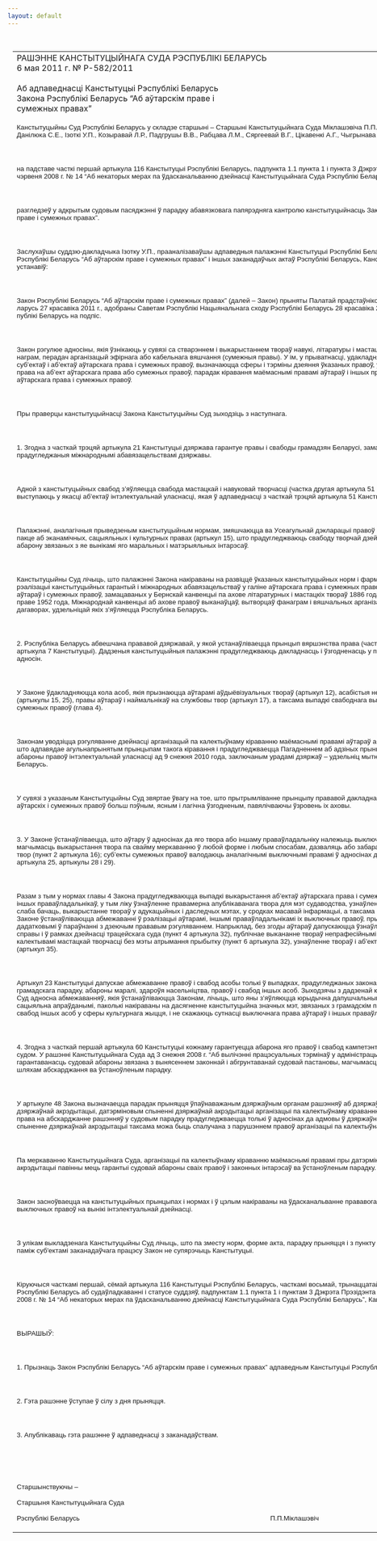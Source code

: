 ```yaml
---
layout: default
---
```


<div style="margin: 0px auto; width: 1000px;">

<div id="flag">

 

</div>

<div id="fixedWidth">

<div id="body">

<div id="columnSpanned">

<div id="content" style="margin: 10px">

<table>
<colgroup>
<col style="width: 100%" />
</colgroup>
<tbody>
<tr class="odd">
<td><div data-align="center" style="text-transform: uppercase;">
Рашэнне Канстытуцыйнага Суда Рэспублікі Беларусь
</div>
<div data-align="center">
6 мая 2011 г. № Р-582/2011
</div>
<div data-align="left" style="width: 400px; margin-top: 20px; margin-bottom: 20px;">
Аб адпаведнасці Канстытуцыі Рэспублікі Беларусь Закона Рэспублікі Беларусь “Аб аўтарскім праве і сумежных правах”
</div>
<p><span lang="BE" style="font-size: 10pt; font-family: Arial; mso-ansi-language: BE">Канстытуцыйны Суд Рэспублікі Беларусь у складзе старшыні – Старшыні Канстытуцыйнага Суда <span style="mso-bidi-font-style: italic">Міклашэвіча</span> <span style="mso-bidi-font-style: italic">П</span>.<span style="mso-bidi-font-style: italic">П</span>., суддзяў Бойка <span style="mso-bidi-font-style: italic">Т</span>.<span style="mso-bidi-font-style: italic">С</span>., <span style="mso-bidi-font-style: italic">Варановіча</span> <span style="mso-bidi-font-style: italic">Т</span>.<span style="mso-bidi-font-style: italic">В</span>., <span style="mso-bidi-font-style: italic">Данілюка</span> <span style="mso-bidi-font-style: italic">С</span>.<span style="mso-bidi-font-style: italic">Е</span>., <span style="mso-bidi-font-style: italic">Ізоткі</span> <span style="mso-bidi-font-style: italic">У</span>.<span style="mso-bidi-font-style: italic">П</span>., <span style="mso-bidi-font-style: italic">Козыравай</span> <span style="mso-bidi-font-style: italic">Л</span>.<span style="mso-bidi-font-style: italic">Р</span>., <span style="mso-bidi-font-style: italic">Падгрушы В</span>.<span style="mso-bidi-font-style: italic">В</span>., <span style="mso-bidi-font-style: italic">Рабцава</span> <span style="mso-bidi-font-style: italic">Л</span>.<span style="mso-bidi-font-style: italic">М</span>., <span style="mso-bidi-font-style: italic">Сяргеевай</span> <span style="mso-bidi-font-style: italic">В</span>.<span style="mso-bidi-font-style: italic">Г</span>., <span style="mso-bidi-font-style: italic">Цікавенкі</span> <span style="mso-bidi-font-style: italic">А</span>.<span style="mso-bidi-font-style: italic">Г</span>., <span style="mso-bidi-font-style: italic">Чыгрынава С</span>.<span style="mso-bidi-font-style: italic">П</span>.</span></p>
<p><span lang="BE" style="font-size: 10pt; font-family: Arial; mso-ansi-language: BE"></span></p>
<p> </p>
<p><span lang="BE" style="font-size: 10pt; font-family: Arial; mso-ansi-language: BE">на падставе часткі першай артыкула 116 Канстытуцыі Рэспублікі Беларусь, падпункта 1.1 пункта 1 і пункта 3 Дэкрэта Прэзідэнта Рэспублікі Беларусь ад 26 чэрвеня 2008 г. № 14 “Аб некаторых мерах па ўдасканальванню дзейнасці Канстытуцыйнага Суда Рэспублікі Беларусь” </span></p>
<p><span lang="BE" style="font-size: 10pt; font-family: Arial; mso-ansi-language: BE"></span></p>
<p> </p>
<p><span lang="BE" style="font-size: 10pt; font-family: Arial; mso-ansi-language: BE">разгледзеў у адкрытым судовым пасяджэнні ў парадку абавязковага папярэдняга кантролю канстытуцыйнасць Закона Рэспублікі Беларусь “Аб аўтарскім праве і сумежных правах”. </span></p>
<p><span lang="BE" style="font-size: 10pt; font-family: Arial; mso-ansi-language: BE"></span></p>
<p> </p>
<p><span lang="BE" style="font-size: 10pt; font-family: Arial; mso-ansi-language: BE">Заслухаўшы суддзю-дакладчыка Ізотку У.П., прааналізаваўшы адпаведныя палажэнні Канстытуцыі Рэспублікі Беларусь (далей – Канстытуцыя), Закона Рэспублікі Беларусь “Аб аўтарскім праве і сумежных правах” і іншых заканадаўчых актаў Рэспублікі Беларусь, Канстытуцыйны Суд Рэспублікі Беларусь устанавіў:</span></p>
<p><span lang="BE" style="font-size: 10pt; font-family: Arial; mso-ansi-language: BE"></span></p>
<p> </p>
<p><span lang="BE" style="font-size: 10pt; font-family: Arial; mso-ansi-language: BE">Закон Рэспублікі Беларусь “Аб аўтарскім праве і сумежных правах” (далей – Закон) прыняты Палатай прадстаўнікоў Нацыянальнага сходу Рэспублікі Беларусь 27 красавіка 2011 г., адобраны Саветам Рэспублікі Нацыянальнага сходу Рэспублікі Беларусь 28 красавіка 2011 г. і прадстаўлены Прэзідэнту Рэспублікі Беларусь на подпіс.</span></p>
<p><span lang="BE" style="font-size: 10pt; font-family: Arial; mso-ansi-language: BE"></span></p>
<p> </p>
<p><span lang="BE" style="font-size: 10pt; font-family: Arial; mso-ansi-language: BE">Закон рэгулюе адносіны, якія ўзнікаюць у сувязі са стварэннем і выкарыстаннем твораў навукі, літаратуры і мастацтва (аўтарскае права), выкананняў, фанаграм, перадач арганізацый эфірнага або кабельнага вяшчання (сумежныя правы). У ім, у прыватнасці, удакладняюцца палажэнні, што адносяцца да суб’ектаў і аб’ектаў аўтарскага права і сумежных правоў, вызначаюцца сферы і тэрміны дзеяння ўказаных правоў, умовы пераходу і перадачы выключнага права на аб’ект аўтарскага права або сумежных правоў, парадак кіравання маёмаснымі правамі аўтараў і іншых праваўладальнікаў, а таксама абароны аўтарскага права і сумежных правоў.</span></p>
<p><span lang="BE" style="font-size: 10pt; font-family: Arial; mso-ansi-language: BE"></span></p>
<p> </p>
<p><span style="font-size: 10pt; font-family: Arial">Пры праверцы канстытуцыйнасці Закона Канстытуцыйны Суд зыходзіць з наступнага.</span></p>
<p><span style="font-size: 10pt; font-family: Arial"></span></p>
<p> </p>
<p><span style="font-size: 10pt; font-family: Arial">1. Згодна з част</span><span lang="BE" style="font-size: 10pt; font-family: Arial; mso-ansi-language: BE">кай</span><span style="font-size: 10pt; font-family: Arial"> трэця</span><span lang="BE" style="font-size: 10pt; font-family: Arial; mso-ansi-language: BE">й</span><span style="font-size: 10pt; font-family: Arial"> артыкула 21 Канстытуцыі дзяржава гарантуе правы і свабоды грамадзян Беларусі, замацаваныя ў Канстытуцыі, законах і прадугледжаныя міжнароднымі абавяза</span><span lang="BE" style="font-size: 10pt; font-family: Arial; mso-ansi-language: BE">цельства</span><span style="font-size: 10pt; font-family: Arial">мі дзяржавы.</span></p>
<p><span style="font-size: 10pt; font-family: Arial"></span></p>
<p> </p>
<p><span style="font-size: 10pt; font-family: Arial">Адной з канстытуцыйных свабод з</span><span lang="BE" style="font-size: 10pt; font-family: Arial; mso-ansi-language: BE">’</span><span style="font-size: 10pt; font-family: Arial">яўляецца свабода мастацкай і навуковай творчасці (частка другая артыкул</span><span lang="BE" style="font-size: 10pt; font-family: Arial; mso-ansi-language: BE">а</span><span style="font-size: 10pt; font-family: Arial"> 51 Канстытуцыі). Вынікі творчай дзейнасці выступаюць у якасці аб</span><span lang="BE" style="font-size: 10pt; font-family: Arial; mso-ansi-language: BE">’</span><span style="font-size: 10pt; font-family: Arial">ектаў інтэлектуальнай уласнасці, якая ў адпаведнасці з часткай трэця</span><span lang="BE" style="font-size: 10pt; font-family: Arial; mso-ansi-language: BE">й</span><span style="font-size: 10pt; font-family: Arial"> артыкула 51 Канстытуцыі ахоўваецца законам.</span></p>
<p><span style="font-size: 10pt; font-family: Arial"></span></p>
<p> </p>
<p><span style="font-size: 10pt; font-family: Arial">Палажэнні, аналагічныя прыведзеным канстытуцыйным нормам, </span><span lang="BE" style="font-size: 10pt; font-family: Arial; mso-ansi-language: BE">змяшча</span><span style="font-size: 10pt; font-family: Arial">юцца ва </span><span lang="BE" style="font-size: 10pt; font-family: Arial; mso-ansi-language: BE">У</span><span style="font-size: 10pt; font-family: Arial">сеагульнай дэкларацыі пра</span><span lang="BE" style="font-size: 10pt; font-family: Arial; mso-ansi-language: BE">во</span><span style="font-size: 10pt; font-family: Arial">ў чалавека (артыкул 27) і Міжнародным пакце </span><span lang="BE" style="font-size: 10pt; font-family: Arial; mso-ansi-language: BE">аб</span><span style="font-size: 10pt; font-family: Arial"> эканамічны</span><span lang="BE" style="font-size: 10pt; font-family: Arial; mso-ansi-language: BE">х</span><span style="font-size: 10pt; font-family: Arial">, сацыяльны</span><span lang="BE" style="font-size: 10pt; font-family: Arial; mso-ansi-language: BE">х</span><span style="font-size: 10pt; font-family: Arial"> і культурны</span><span lang="BE" style="font-size: 10pt; font-family: Arial; mso-ansi-language: BE">х</span><span style="font-size: 10pt; font-family: Arial"> прав</span><span lang="BE" style="font-size: 10pt; font-family: Arial; mso-ansi-language: BE">ах</span><span style="font-size: 10pt; font-family: Arial"> (артыкул 15), </span><span lang="BE" style="font-size: 10pt; font-family: Arial; mso-ansi-language: BE">што</span><span style="font-size: 10pt; font-family: Arial"> прадугледжваюць свабоду творчай дзейнасці і права кожнага чалавека на абарону звязаных з яе вынікамі яго маральных і матэрыяльных інтарэсаў.</span></p>
<p><span style="font-size: 10pt; font-family: Arial"></span></p>
<p> </p>
<p><span style="font-size: 10pt; font-family: Arial">Канстытуцыйны Суд лічыць, што палажэнні Закона накіраваны на развіццё ўказаных канстытуцыйных норм і фарм</span><span lang="BE" style="font-size: 10pt; font-family: Arial; mso-ansi-language: BE">ір</span><span style="font-size: 10pt; font-family: Arial">аванне прававога механізму рэалізацыі канстытуцыйных гарантый і міжнародных абавяза</span><span lang="BE" style="font-size: 10pt; font-family: Arial; mso-ansi-language: BE">цельства</span><span style="font-size: 10pt; font-family: Arial">ў у галін</span><span lang="BE" style="font-size: 10pt; font-family: Arial; mso-ansi-language: BE">е</span><span style="font-size: 10pt; font-family: Arial"> аўтарскага права і сумежных правоў з улікам прынцыпаў аховы правоў аўтараў і сумежных правоў, замацаваных у <span style="mso-bidi-font-style: italic">Бернск</span></span><span lang="BE" style="font-size: 10pt; font-family: Arial; mso-ansi-language: BE; mso-bidi-font-style: italic">а</span><span style="font-size: 10pt; font-family: Arial; mso-bidi-font-style: italic">й</span><span style="font-size: 10pt; font-family: Arial"> канвенцыі па ахове літаратурных і мастацкіх твораў 1886 г</span><span lang="BE" style="font-size: 10pt; font-family: Arial; mso-ansi-language: BE">од</span><span style="font-size: 10pt; font-family: Arial">а, Сусветнай канвенцыі </span><span lang="BE" style="font-size: 10pt; font-family: Arial; mso-ansi-language: BE">аб</span><span style="font-size: 10pt; font-family: Arial"> аўтарск</span><span lang="BE" style="font-size: 10pt; font-family: Arial; mso-ansi-language: BE">ім</span><span style="font-size: 10pt; font-family: Arial"> прав</span><span lang="BE" style="font-size: 10pt; font-family: Arial; mso-ansi-language: BE">е</span><span style="font-size: 10pt; font-family: Arial"> 1952 г</span><span lang="BE" style="font-size: 10pt; font-family: Arial; mso-ansi-language: BE">о</span><span style="font-size: 10pt; font-family: Arial">д</span><span lang="BE" style="font-size: 10pt; font-family: Arial; mso-ansi-language: BE">а</span><span style="font-size: 10pt; font-family: Arial">, Міжнароднай канвенцыі </span><span lang="BE" style="font-size: 10pt; font-family: Arial; mso-ansi-language: BE">аб</span><span style="font-size: 10pt; font-family: Arial"> ахов</span><span lang="BE" style="font-size: 10pt; font-family: Arial; mso-ansi-language: BE">е</span><span style="font-size: 10pt; font-family: Arial"> правоў выканаўцаў, вытворцаў фанаграм і вяшчальных арганізацый 1961 </span><span lang="BE" style="font-size: 10pt; font-family: Arial; mso-ansi-language: BE">го</span><span style="font-size: 10pt; font-family: Arial">да і іншых міжнародных дагаворах, удзельніцай якіх з</span><span lang="BE" style="font-size: 10pt; font-family: Arial; mso-ansi-language: BE">’</span><span style="font-size: 10pt; font-family: Arial">яўляецца Рэспубліка Беларусь.</span></p>
<p><span style="font-size: 10pt; font-family: Arial"></span></p>
<p> </p>
<p><span style="font-size: 10pt; font-family: Arial">2. Рэспубліка Беларусь абвешчана прававой дзяржавай, у як</span><span lang="BE" style="font-size: 10pt; font-family: Arial; mso-ansi-language: BE">ой</span><span lang="BE" style="font-size: 10pt; font-family: Arial"> </span><span lang="BE" style="font-size: 10pt; font-family: Arial; mso-ansi-language: BE">устанаўлівае</span><span style="font-size: 10pt; font-family: Arial">цца прынцып вяршэнства права (частка першая артыкул</span><span lang="BE" style="font-size: 10pt; font-family: Arial; mso-ansi-language: BE">а</span><span style="font-size: 10pt; font-family: Arial"> 1 і частка першая артыкул</span><span lang="BE" style="font-size: 10pt; font-family: Arial; mso-ansi-language: BE">а</span><span style="font-size: 10pt; font-family: Arial"> 7 Канстытуцыі). Дадзеныя канстытуцыйныя палажэнні </span><span lang="BE" style="font-size: 10pt; font-family: Arial; mso-ansi-language: BE">прадугледжва</span><span style="font-size: 10pt; font-family: Arial">юць </span><span lang="BE" style="font-size: 10pt; font-family: Arial; mso-ansi-language: BE">даклад</span><span style="font-size: 10pt; font-family: Arial">насць і ўзгодненасць у прававым рэгуляванні грамадскіх адносін.</span></p>
<p><span style="font-size: 10pt; font-family: Arial"></span></p>
<p> </p>
<p><span style="font-size: 10pt; font-family: Arial">У Законе ўдакладняюцца к</span><span lang="BE" style="font-size: 10pt; font-family: Arial; mso-ansi-language: BE">ола</span><span style="font-size: 10pt; font-family: Arial"> асоб, </span><span lang="BE" style="font-size: 10pt; font-family: Arial; mso-ansi-language: BE">якія </span><span style="font-size: 10pt; font-family: Arial">прызна</span><span lang="BE" style="font-size: 10pt; font-family: Arial; mso-ansi-language: BE">юцца</span><span style="font-size: 10pt; font-family: Arial"> аўтарамі аўдыёвізуальных твораў (артыкул 12), асабістыя немаёмасныя правы аўтара і выканаўца (артыкулы 15, 25), правы аўтараў і наймальнікаў на службовы твор (артыкул 17), а таксама выпадкі </span><span lang="BE" style="font-size: 10pt; font-family: Arial; mso-ansi-language: BE">свабод</span><span style="font-size: 10pt; font-family: Arial">нага выкарыстання аб</span><span lang="BE" style="font-size: 10pt; font-family: Arial; mso-ansi-language: BE">’</span><span style="font-size: 10pt; font-family: Arial">ектаў аўтарскага права і сумежных правоў (</span><span lang="BE" style="font-size: 10pt; font-family: Arial; mso-ansi-language: BE">глав</span><span style="font-size: 10pt; font-family: Arial">а 4).</span></p>
<p><span style="font-size: 10pt; font-family: Arial"></span></p>
<p> </p>
<p><span style="font-size: 10pt; font-family: Arial">Законам уводзіцца рэгуляванне дзейнасці арганізацый па калектыўн</span><span lang="BE" style="font-size: 10pt; font-family: Arial; mso-ansi-language: BE">аму</span><span style="font-size: 10pt; font-family: Arial"> кіраванн</span><span lang="BE" style="font-size: 10pt; font-family: Arial; mso-ansi-language: BE">ю</span><span style="font-size: 10pt; font-family: Arial"> маёмаснымі правамі аўтараў або іншых праваўладальнікаў (</span><span lang="BE" style="font-size: 10pt; font-family: Arial; mso-ansi-language: BE">глав</span><span style="font-size: 10pt; font-family: Arial">а 6), што адпавядае агульнапрынятым прынцыпам такога кіравання і прадугледжваецца Пагадненнем </span><span lang="BE" style="font-size: 10pt; font-family: Arial; mso-ansi-language: BE">аб</span><span style="font-size: 10pt; font-family: Arial"> адзіны</span><span lang="BE" style="font-size: 10pt; font-family: Arial; mso-ansi-language: BE">х</span><span style="font-size: 10pt; font-family: Arial"> прынцып</span><span lang="BE" style="font-size: 10pt; font-family: Arial; mso-ansi-language: BE">ах</span><span style="font-size: 10pt; font-family: Arial"> рэгулявання ў сферы аховы і абароны правоў інтэлектуальнай уласнасці ад 9 снежня 2010 г</span><span lang="BE" style="font-size: 10pt; font-family: Arial; mso-ansi-language: BE">о</span><span style="font-size: 10pt; font-family: Arial">д</span><span lang="BE" style="font-size: 10pt; font-family: Arial; mso-ansi-language: BE">а</span><span style="font-size: 10pt; font-family: Arial">, з</span><span lang="BE" style="font-size: 10pt; font-family: Arial; mso-ansi-language: BE">аключан</span><span style="font-size: 10pt; font-family: Arial">ым урадамі дзяржаў </span><span lang="BE" style="font-size: 10pt; font-family: Arial; mso-ansi-language: BE">–</span><span lang="BE" style="font-size: 10pt; font-family: Arial"> </span><span lang="BE" style="font-size: 10pt; font-family: Arial; mso-ansi-language: BE">удзельніц</span><span style="font-size: 10pt; font-family: Arial"> мытнага саюза і ратыфікаваным Рэспублікай Беларусь.</span></p>
<p><span style="font-size: 10pt; font-family: Arial"></span></p>
<p> </p>
<p><span style="font-size: 10pt; font-family: Arial">У сувязі з указаным Канстытуцыйны Суд зв</span><span lang="BE" style="font-size: 10pt; font-family: Arial; mso-ansi-language: BE">яртае ўвагу</span><span style="font-size: 10pt; font-family: Arial"> на тое, што прытрымліванне прынцыпу прававой </span><span lang="BE" style="font-size: 10pt; font-family: Arial; mso-ansi-language: BE">даклад</span><span style="font-size: 10pt; font-family: Arial">насці робіць прававое рэгуляванне аўтарскіх і сумежных правоў больш </span><span lang="BE" style="font-size: 10pt; font-family: Arial; mso-ansi-language: BE">пэў</span><span style="font-size: 10pt; font-family: Arial">ным, ясным і лагічна ўзгодненым, павялічваючы ўзровень іх аховы. </span></p>
<p><span style="font-size: 10pt; font-family: Arial"></span></p>
<p> </p>
<p><span style="font-size: 10pt; font-family: Arial">3. У Законе </span><span lang="BE" style="font-size: 10pt; font-family: Arial; mso-ansi-language: BE">ўстанаўлівае</span><span style="font-size: 10pt; font-family: Arial">цца, што аўтару ў адносінах</span><span lang="BE" style="font-size: 10pt; font-family: Arial; mso-ansi-language: BE"> да</span><span style="font-size: 10pt; font-family: Arial"> яго твора або іншаму праваўладальніку належыць вы</span><span lang="BE" style="font-size: 10pt; font-family: Arial; mso-ansi-language: BE">клю</span><span style="font-size: 10pt; font-family: Arial">чнае права на твор, якое азначае магчымасць выкарыстання твора па сва</span><span lang="BE" style="font-size: 10pt; font-family: Arial; mso-ansi-language: BE">йму</span><span style="font-size: 10pt; font-family: Arial"> меркаванн</span><span lang="BE" style="font-size: 10pt; font-family: Arial; mso-ansi-language: BE">ю</span><span style="font-size: 10pt; font-family: Arial"> ў любой форме і любым спосабам, дазваляць або забараняць іншым асобам выкарыстоўваць твор (пункт 2 артыкул</span><span lang="BE" style="font-size: 10pt; font-family: Arial; mso-ansi-language: BE">а</span><span style="font-size: 10pt; font-family: Arial"> 16); суб</span><span lang="BE" style="font-size: 10pt; font-family: Arial; mso-ansi-language: BE">’</span><span style="font-size: 10pt; font-family: Arial">екты сумежных правоў валодаюць аналагічнымі вы</span><span lang="BE" style="font-size: 10pt; font-family: Arial; mso-ansi-language: BE">клю</span><span style="font-size: 10pt; font-family: Arial">чнымі правамі ў адносінах </span><span lang="BE" style="font-size: 10pt; font-family: Arial; mso-ansi-language: BE">да </span><span style="font-size: 10pt; font-family: Arial">аб</span><span lang="BE" style="font-size: 10pt; font-family: Arial; mso-ansi-language: BE">’</span><span style="font-size: 10pt; font-family: Arial">ектаў сумежных правоў (пункт 2 артыкул</span><span lang="BE" style="font-size: 10pt; font-family: Arial; mso-ansi-language: BE">а</span><span style="font-size: 10pt; font-family: Arial"> 25, артыкулы 28 і 29).</span></p>
<p><span style="font-size: 10pt; font-family: Arial"></span></p>
<p> </p>
<p><span style="font-size: 10pt; font-family: Arial">Разам з тым у нормах </span><span lang="BE" style="font-size: 10pt; font-family: Arial; mso-ansi-language: BE">главы</span><span style="font-size: 10pt; font-family: Arial"> 4 Закона прадугледжваюцца выпадкі выкарыстання аб</span><span lang="BE" style="font-size: 10pt; font-family: Arial; mso-ansi-language: BE">’</span><span style="font-size: 10pt; font-family: Arial">ектаў аўтарскага права і сумежных правоў без згоды іх аўтараў або іншых праваўладальнікаў, у тым ліку </span><span lang="BE" style="font-size: 10pt; font-family: Arial; mso-ansi-language: BE">ўзнаўлен</span><span style="font-size: 10pt; font-family: Arial">не правамерна апублікаванага твора для мэт судаводства, </span><span lang="BE" style="font-size: 10pt; font-family: Arial; mso-ansi-language: BE">узнаўле</span><span style="font-size: 10pt; font-family: Arial">нне твораў для невідушчых і асоб</span><span lang="BE" style="font-size: 10pt; font-family: Arial; mso-ansi-language: BE">,</span><span lang="BE" style="font-size: 10pt; font-family: Arial"> </span><span style="font-size: 10pt; font-family: Arial">якія слаба бачаць, выкарыстанне твораў у адукацыйных і даследчых мэтах, у сродках масавай інфармацыі, а таксама бібліятэкамі і архівамі. Такім чынам, у Законе </span><span lang="BE" style="font-size: 10pt; font-family: Arial; mso-ansi-language: BE">ўстанаўліваю</span><span style="font-size: 10pt; font-family: Arial">цца абмежаванні ў рэалізацыі аўтарамі, іншымі праваўладальнікамі іх вы</span><span lang="BE" style="font-size: 10pt; font-family: Arial; mso-ansi-language: BE">клю</span><span style="font-size: 10pt; font-family: Arial">чных правоў, пры гэтым некаторыя з іх з</span><span lang="BE" style="font-size: 10pt; font-family: Arial; mso-ansi-language: BE">’</span><span style="font-size: 10pt; font-family: Arial">яўляюцца дадатковымі ў параўнанні з дз</span><span lang="BE" style="font-size: 10pt; font-family: Arial; mso-ansi-language: BE">еючы</span><span style="font-size: 10pt; font-family: Arial">м прававым рэгуляваннем. Напрыклад, без згоды аўтараў дапускаюцца </span><span lang="BE" style="font-size: 10pt; font-family: Arial; mso-ansi-language: BE">ўзнаўле</span><span style="font-size: 10pt; font-family: Arial">нне твора для в</span><span lang="BE" style="font-size: 10pt; font-family: Arial; mso-ansi-language: BE">ядзення</span><span style="font-size: 10pt; font-family: Arial"> крымінальнай справ</span><span lang="BE" style="font-size: 10pt; font-family: Arial; mso-ansi-language: BE">ы</span><span style="font-size: 10pt; font-family: Arial"> і ў рамках дзейнасці трацейскага суда (пункт 4 артыкул</span><span lang="BE" style="font-size: 10pt; font-family: Arial; mso-ansi-language: BE">а</span><span style="font-size: 10pt; font-family: Arial"> 32), публічнае выкананне твораў непрафесійнымі выканаўцамі і непрафесійнымі калектывамі мастацкай творчасці без мэты </span><span lang="BE" style="font-size: 10pt; font-family: Arial; mso-ansi-language: BE">атр</span><span style="font-size: 10pt; font-family: Arial">ымання прыбытку (пункт 6 артыкул</span><span lang="BE" style="font-size: 10pt; font-family: Arial; mso-ansi-language: BE">а</span><span style="font-size: 10pt; font-family: Arial"> 32), </span><span lang="BE" style="font-size: 10pt; font-family: Arial; mso-ansi-language: BE">узнаўле</span><span style="font-size: 10pt; font-family: Arial">нне твораў і аб</span><span lang="BE" style="font-size: 10pt; font-family: Arial; mso-ansi-language: BE">’</span><span style="font-size: 10pt; font-family: Arial">ектаў сумежных правоў у асабістых мэтах (артыкул 35).</span></p>
<p><span style="font-size: 10pt; font-family: Arial"></span></p>
<p> </p>
<p><span style="font-size: 10pt; font-family: Arial">Артыкул 23 Канстытуцыі дапускае абмежаванне правоў і свабод асобы толькі ў выпадках, прадугледжаных законам, у інтарэсах нацыянальнай бяспекі, грамадскага парадку, абароны маралі, здароўя насельніцтва, правоў і свабод іншых асоб. Зыходзячы з дадзенай канстытуцыйнай нормы, Канстытуцыйны Суд адносна абмежаванняў</span><span lang="BE" style="font-size: 10pt; font-family: Arial; mso-ansi-language: BE">, якія ўстанаўліваюцца</span><span lang="BE" style="font-size: 10pt; font-family: Arial"> </span><span style="font-size: 10pt; font-family: Arial">Законам</span><span lang="BE" style="font-size: 10pt; font-family: Arial; mso-ansi-language: BE">,</span><span style="font-size: 10pt; font-family: Arial"> лічыць, што яны з</span><span lang="BE" style="font-size: 10pt; font-family: Arial; mso-ansi-language: BE">’</span><span style="font-size: 10pt; font-family: Arial">яўляюцца юрыдычна дапушчальнымі, паколькі прадугледжаны законам, сацыяльна апраўданымі, паколькі накіраваны на дасягненне канстытуцыйна значных мэт, звязаных з грамадскім парадкам і забеспячэннем правоў і свабод іншых асоб у сферы культурнага жыцця, і не скажаюць сутнасці вы</span><span lang="BE" style="font-size: 10pt; font-family: Arial; mso-ansi-language: BE">клю</span><span style="font-size: 10pt; font-family: Arial">чнага права аўтараў і іншых праваўладальнікаў.</span></p>
<p><span style="font-size: 10pt; font-family: Arial"></span></p>
<p> </p>
<p><span style="font-size: 10pt; font-family: Arial">4. Згодна з част</span><span lang="BE" style="font-size: 10pt; font-family: Arial; mso-ansi-language: BE">кай</span><span style="font-size: 10pt; font-family: Arial"> перша</span><span lang="BE" style="font-size: 10pt; font-family: Arial; mso-ansi-language: BE">й</span><span style="font-size: 10pt; font-family: Arial"> артыкула 60 Канстытуцыі кожнаму гарантуецца абарона яго правоў і свабод кампетэнтным, незалежным і </span><span lang="BE" style="font-size: 10pt; font-family: Arial; mso-ansi-language: BE">непрадузяты</span><span style="font-size: 10pt; font-family: Arial">м судом. У рашэнні Канстытуцыйнага Суда ад 3 снежня 2008<span lang="BE" style="mso-ansi-language: BE"> </span>г. </span><span lang="BE" style="font-size: 10pt; font-family: Arial; mso-ansi-language: BE">“Аб</span><span style="font-size: 10pt; font-family: Arial"> вылічэнн</span><span lang="BE" style="font-size: 10pt; font-family: Arial; mso-ansi-language: BE">і</span><span style="font-size: 10pt; font-family: Arial"> працэсуальных тэрмінаў у адміністрацыйным працэсе</span><span lang="BE" style="font-size: 10pt; font-family: Arial; mso-ansi-language: BE">”</span><span style="font-size: 10pt; font-family: Arial"> адзначана, што <span style="mso-bidi-font-style: italic">гарант</span></span><span lang="BE" style="font-size: 10pt; font-family: Arial; mso-ansi-language: BE; mso-bidi-font-style: italic">аванасць</span><span style="font-size: 10pt; font-family: Arial"> судовай абароны звязана з вынясеннем законнай і абгрунтаванай судовай пастановы, магчымасцю я</span><span lang="BE" style="font-size: 10pt; font-family: Arial; mso-ansi-language: BE">е</span><span style="font-size: 10pt; font-family: Arial"> праверкі і перагляду, у тым ліку шляхам абскарджання ва ўста</span><span lang="BE" style="font-size: 10pt; font-family: Arial; mso-ansi-language: BE">ноўлен</span><span style="font-size: 10pt; font-family: Arial">ым парадку.</span></p>
<p><span style="font-size: 10pt; font-family: Arial"></span></p>
<p> </p>
<p><span style="font-size: 10pt; font-family: Arial">У артыкуле 48 Закона вызначаецца парадак прыняцця ўпаўнаважаным дзяржаўным органам рашэнняў </span><span lang="BE" style="font-size: 10pt; font-family: Arial; mso-ansi-language: BE">аб</span><span style="font-size: 10pt; font-family: Arial"> дзяржаўн</span><span lang="BE" style="font-size: 10pt; font-family: Arial; mso-ansi-language: BE">ай</span><span style="font-size: 10pt; font-family: Arial"> акрэдытацы</span><span lang="BE" style="font-size: 10pt; font-family: Arial; mso-ansi-language: BE">і</span><span style="font-size: 10pt; font-family: Arial"> або адмове ў дзяржаўнай акрэдытацыі, датэрміновым спыненні дзяржаўнай акрэдытацыі арганізацыі па калектыўн</span><span lang="BE" style="font-size: 10pt; font-family: Arial; mso-ansi-language: BE">аму</span><span style="font-size: 10pt; font-family: Arial"> кіраванн</span><span lang="BE" style="font-size: 10pt; font-family: Arial; mso-ansi-language: BE">ю</span><span style="font-size: 10pt; font-family: Arial"> маёмаснымі правамі. Пры гэтым права на абскарджанне рашэнняў у судовым парадку прадугледжваецца толькі ў адносінах </span><span lang="BE" style="font-size: 10pt; font-family: Arial; mso-ansi-language: BE">да </span><span style="font-size: 10pt; font-family: Arial">адмовы ў дзяржаўнай акрэдытацыі, хоць датэрміновае спыненне дзяржаўнай акрэдытацыі таксама можа быць спалучана з парушэннем правоў арганізацыі па калектыўн</span><span lang="BE" style="font-size: 10pt; font-family: Arial; mso-ansi-language: BE">аму</span><span style="font-size: 10pt; font-family: Arial"> кіраванн</span><span lang="BE" style="font-size: 10pt; font-family: Arial; mso-ansi-language: BE">ю</span><span style="font-size: 10pt; font-family: Arial"> маёмаснымі правамі.</span></p>
<p><span style="font-size: 10pt; font-family: Arial"></span></p>
<p> </p>
<p><span style="font-size: 10pt; font-family: Arial">Па меркаванн</span><span lang="BE" style="font-size: 10pt; font-family: Arial; mso-ansi-language: BE">ю</span><span style="font-size: 10pt; font-family: Arial"> Канстытуцыйнага Суда, арганізацыі па калектыўн</span><span lang="BE" style="font-size: 10pt; font-family: Arial; mso-ansi-language: BE">аму</span><span style="font-size: 10pt; font-family: Arial"> кіраванн</span><span lang="BE" style="font-size: 10pt; font-family: Arial; mso-ansi-language: BE">ю</span><span style="font-size: 10pt; font-family: Arial"> маёмаснымі правамі пры датэрміновым спыненні дзяржаўнай акрэдытацыі павінны мець гарантыі судовай абароны сваіх правоў і законных інтарэсаў ва ўста</span><span lang="BE" style="font-size: 10pt; font-family: Arial; mso-ansi-language: BE">ноўлен</span><span style="font-size: 10pt; font-family: Arial">ым парадку.</span></p>
<p><span style="font-size: 10pt; font-family: Arial"></span></p>
<p> </p>
<p><span style="font-size: 10pt; font-family: Arial">Закон засноўваецца на канстытуцыйных прынцыпах і нормах і ў цэлым накіраваны на ўдасканал</span><span lang="BE" style="font-size: 10pt; font-family: Arial; mso-ansi-language: BE">ьван</span><span style="font-size: 10pt; font-family: Arial">не прававога рэгулявання адносін у адной са сфер вы</span><span lang="BE" style="font-size: 10pt; font-family: Arial; mso-ansi-language: BE">клю</span><span style="font-size: 10pt; font-family: Arial">чных правоў на вынікі інтэлектуальнай дзейнасці.</span></p>
<p><span style="font-size: 10pt; font-family: Arial"></span></p>
<p> </p>
<p><span style="font-size: 10pt; font-family: Arial">З улікам выкладзенага Канстытуцыйны Суд лічыць, што па змес</span><span lang="BE" style="font-size: 10pt; font-family: Arial; mso-ansi-language: BE">ту</span><span style="font-size: 10pt; font-family: Arial"> норм, форме акта, парадку прыняцця і з пункту гледжання размежавання кампетэнцыі паміж суб'ектамі заканадаўчага працэсу Закон не супярэчыць Канстытуцыі.</span></p>
<p><span style="font-size: 10pt; font-family: Arial"></span></p>
<p> </p>
<p><span style="font-size: 10pt; font-family: Arial">Кіруючыся часткамі перша</span><span lang="BE" style="font-size: 10pt; font-family: Arial; mso-ansi-language: BE">й</span><span style="font-size: 10pt; font-family: Arial">, сёма</span><span lang="BE" style="font-size: 10pt; font-family: Arial; mso-ansi-language: BE">й</span><span style="font-size: 10pt; font-family: Arial"> артыкула 116 Канстытуцыі Рэспублікі Беларусь, часткамі восьма</span><span lang="BE" style="font-size: 10pt; font-family: Arial; mso-ansi-language: BE">й</span><span style="font-size: 10pt; font-family: Arial">, трынаццата</span><span lang="BE" style="font-size: 10pt; font-family: Arial; mso-ansi-language: BE">й</span><span style="font-size: 10pt; font-family: Arial">, чатырнаццата</span><span lang="BE" style="font-size: 10pt; font-family: Arial; mso-ansi-language: BE">й</span><span style="font-size: 10pt; font-family: Arial"> артыкула 24 Кодэкса Рэспублікі Беларусь аб судаўладкаванн</span><span lang="BE" style="font-size: 10pt; font-family: Arial; mso-ansi-language: BE">і</span><span style="font-size: 10pt; font-family: Arial"> і стату</span><span lang="BE" style="font-size: 10pt; font-family: Arial; mso-ansi-language: BE">с</span><span style="font-size: 10pt; font-family: Arial">е суддзяў, падпунктам 1.1 пункта 1 і пунктам 3 Дэкрэта Прэзідэнта Рэспублікі Беларусь ад 26 чэрвеня 2008 г. № 14 </span><span lang="BE" style="font-size: 10pt; font-family: Arial; mso-ansi-language: BE">“</span><span style="font-size: 10pt; font-family: Arial">Аб некаторы</span><span lang="BE" style="font-size: 10pt; font-family: Arial; mso-ansi-language: BE">х</span><span style="font-size: 10pt; font-family: Arial"> мер</span><span lang="BE" style="font-size: 10pt; font-family: Arial; mso-ansi-language: BE">ах</span><span style="font-size: 10pt; font-family: Arial"> па ўдасканал</span><span lang="BE" style="font-size: 10pt; font-family: Arial; mso-ansi-language: BE">ьванню</span><span style="font-size: 10pt; font-family: Arial"> дзейнасці Канстытуцыйнага Суда Рэспублікі Беларусь</span><span lang="BE" style="font-size: 10pt; font-family: Arial; mso-ansi-language: BE">”</span><span style="font-size: 10pt; font-family: Arial">, Канстытуцыйны Суд Рэспублікі Беларусь</span></p>
<p><span style="font-size: 10pt; font-family: Arial"></span></p>
<p> </p>
<p><span style="font-size: 10pt; font-family: Arial">ВЫРАШЫЎ:</span></p>
<p><span style="font-size: 10pt; font-family: Arial"></span></p>
<p> </p>
<p><span style="font-size: 10pt; font-family: Arial">1. Прызнаць Закон Рэспублікі Беларусь </span><span lang="BE" style="font-size: 10pt; font-family: Arial; mso-ansi-language: BE">“Аб </span><span style="font-size: 10pt; font-family: Arial">аўтарск</span><span lang="BE" style="font-size: 10pt; font-family: Arial; mso-ansi-language: BE">ім</span><span style="font-size: 10pt; font-family: Arial"> прав</span><span lang="BE" style="font-size: 10pt; font-family: Arial; mso-ansi-language: BE">е</span><span style="font-size: 10pt; font-family: Arial"> і сумежных правах</span><span lang="BE" style="font-size: 10pt; font-family: Arial; mso-ansi-language: BE">”</span><span style="font-size: 10pt; font-family: Arial"> адпаведным Канстытуцыі Рэспублікі Беларусь.</span></p>
<p><span style="font-size: 10pt; font-family: Arial"></span></p>
<p> </p>
<p><span style="font-size: 10pt; font-family: Arial">2. Гэта рашэнне ўступае ў сілу з дня прыняцця.</span></p>
<p><span style="font-size: 10pt; font-family: Arial"></span></p>
<p> </p>
<p><span style="font-size: 10pt; font-family: Arial">3. Апублікаваць гэта рашэнне ў адпаведнасці з заканадаўствам.</span></p>
<p><span style="font-size: 10pt; font-family: Arial"></span></p>
<p> </p>
<p><span style="font-size: 10pt; font-family: Arial"></span></p>
<p> </p>
<p><span lang="BE" style="font-size: 10pt; font-family: Arial; mso-ansi-language: BE">Старшынствуючы –</span><span style="font-size: 10pt; font-family: Arial"></span></p>
<p><span style="font-size: 10pt; font-family: Arial">Старшыня Канстытуцыйнага Суда</span></p>
<p><span style="font-size: 10pt; font-family: Arial">Рэспублікі Беларусь<span style="mso-tab-count: 4">                                       </span><span style="mso-tab-count: 1">            </span><span style="mso-tab-count: 1">            </span><span style="mso-tab-count: 3">                                   </span><span style="mso-spacerun: yes">    </span><span style="mso-bidi-font-style: italic">П</span>.<span style="mso-bidi-font-style: italic">П</span>.<span style="mso-bidi-font-style: italic">М</span></span><span lang="BE" style="font-size: 10pt; font-family: Arial; mso-ansi-language: BE; mso-bidi-font-style: italic">іклашэвіч</span><span lang="BE" style="font-size: 10pt; font-family: Arial; mso-ansi-language: BE"></span></p></td>
</tr>
</tbody>
</table>

</div>

<div class="terminator">

 

</div>

</div>

</div>

</div>

</div>
